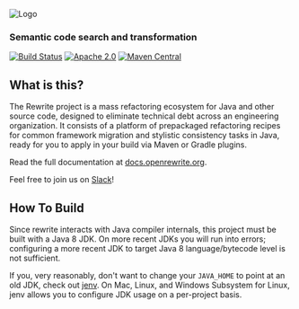 ![Logo](https://github.com/openrewrite/rewrite/raw/master/doc/logo-oss.png)
### Semantic code search and transformation

[![Build Status](https://circleci.com/gh/openrewrite/rewrite-java-8.svg?style=shield)](https://circleci.com/gh/openrewrite/rewrite-java-8)
[![Apache 2.0](https://img.shields.io/github/license/openrewrite/rewrite.svg)](https://www.apache.org/licenses/LICENSE-2.0)
[![Maven Central](https://img.shields.io/maven-central/v/org.openrewrite/rewrite-java-8.svg)](https://mvnrepository.com/artifact/org.openrewrite/rewrite-java-8)

## What is this?

The Rewrite project is a mass refactoring ecosystem for Java and other source code, designed to eliminate technical debt across an engineering organization. It consists of a platform of prepackaged refactoring recipes for common framework migration and stylistic consistency tasks in Java, ready for you to apply in your build via Maven or Gradle plugins.

Read the full documentation at [docs.openrewrite.org](https://docs.openrewrite.org/).

Feel free to join us on [Slack](https://join.slack.com/t/rewriteoss/shared_invite/zt-kpz9t4hw-oWFbOMy~Kxta28qr2uqSFg)!

## How To Build
Since rewrite interacts with Java compiler internals, this project must be built with a Java 8 JDK.
On more recent JDKs you will run into errors; configuring a more recent JDK to target Java 8 language/bytecode level is not sufficient.

If you, very reasonably, don't want to change your `JAVA_HOME` to point at an old JDK, check out [jenv](https://www.jenv.be/).
On Mac, Linux, and Windows Subsystem for Linux, jenv allows you to configure JDK usage on a per-project basis.
